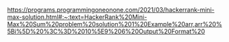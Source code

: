 https://programs.programmingoneonone.com/2021/03/hackerrank-mini-max-solution.html#:~:text=HackerRank%20Mini-Max%20Sum%20problem%20solution%201%20Example%20arr,arr%20%5Bi%5D%20%3C%3D%2010%5E9%206%20Output%20Format%20